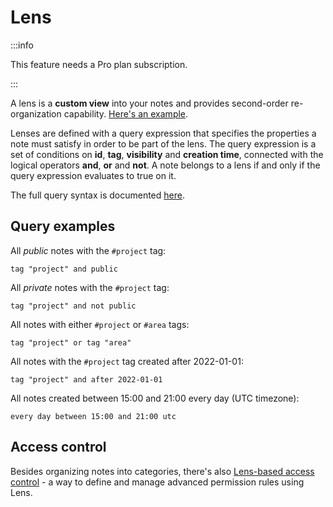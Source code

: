 # Lens

:::info

This feature needs a Pro plan subscription.

:::

A lens is a **custom view** into your notes and provides second-order re-organization capability. [Here's an example](https://planet.ink/people/zhy/lens/blogs-en).

Lenses are defined with a query expression that specifies the properties a note must satisfy in order to be part of the lens. The query expression is a set of conditions on **id**, **tag**, **visibility** and **creation time**, connected with the logical operators **and**, **or** and **not**. A note belongs to a lens if and only if the query expression evaluates to true on it. 

The full query syntax is documented [here](/lens-guide/syntax).

## Query examples

All *public* notes with the `#project` tag:

```
tag "project" and public
```

All *private* notes with the `#project` tag:

```
tag "project" and not public
```

All notes with either `#project` or `#area` tags:

```
tag "project" or tag "area"
```

All notes with the `#project` tag created after 2022-01-01:

```
tag "project" and after 2022-01-01
```

All notes created between 15:00 and 21:00 every day (UTC timezone):

```
every day between 15:00 and 21:00 utc
```

## Access control

Besides organizing notes into categories, there's also [Lens-based access control](/taking-notes/access-control#lens-based-access-control) - a way to define and manage advanced permission rules using Lens.
